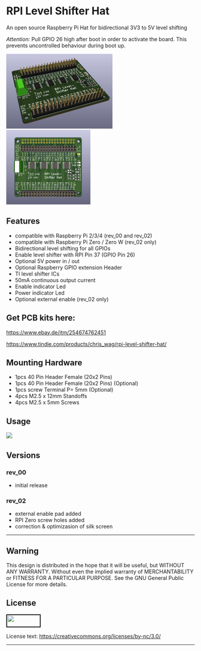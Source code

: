  # RPI Level Shifter Hat
An open source Raspberry Pi Hat for bidirectional 3V3 to 5V level shifting

*Attention:* Pull GPIO 26 high after boot in order to activate the board. This prevents uncontrolled behaviour during boot up.

<a target="_blank"><img src="https://github.com/ChrisWag91/rpi_level_shifter_hat/blob/master/Graphics/Rev_00/F010_rpi_logic_level_shifter_hat_kicad_iso.jpg?raw=true"
height="200" border="0" /></a>
<a target="_blank"><img src="https://github.com/ChrisWag91/rpi_level_shifter_hat/blob/master/Graphics/Rev_00/F010_rpi_logic_level_shifter_hat_kicad_top.jpg?raw=true"
height="200" border="0" /></a> 


## Features
- compatible with Raspberry Pi 2/3/4 (rev_00 and rev_02)
- compatible with Raspberry Pi Zero / Zero W (rev_02 only) 
- Bidirectional level shifting for all GPIOs
- Enable level shifter with RPI Pin 37 (GPIO Pin 26) 
- Optional 5V power in / out
- Optional Raspberry GPIO extension Header
- TI level shifter ICs
- 50mA continuous output current 
- Enable indicator Led
- Power indicator Led
- Optional external enable (rev_02 only)

## Get PCB kits here:
https://www.ebay.de/itm/254674762451

https://www.tindie.com/products/chris_wag/rpi-level-shifter-hat/

## Mounting Hardware
- 1pcs  40 Pin Header Female (20x2 Pins)
- 1pcs  40 Pin Header Female (20x2 Pins) (Optional)
- 1pcs  screw Terminal P= 5mm (Optional)
- 4pcs  M2.5 x 12mm Standoffs
- 4pcs  M2.5 x 5mm Screws

## Usage
<a target="_blank"><img src="https://github.com/ChrisWag91/rpi_level_shifter_hat/blob/master/Graphics/Rev_00/F010_rpi_logic_level_shifter_hat_photo.JPG?raw=true"
height="200" border="0" /></a> 

## Versions
### rev_00
- initial release

### rev_02
- external enable pad added
- RPI Zero screw holes added
- correction & optimizasion of silk screen

*******************************************************************************************************************************

## Warning
This design is distributed in the hope that it will be useful, but WITHOUT ANY WARRANTY. Without even the implied warranty of MERCHANTABILITY or FITNESS FOR A PARTICULAR PURPOSE. See the GNU General Public License for more details.

## License
<a href="https://mirrors.creativecommons.org/presskit/buttons/88x31/png/by-nc.png
" target="_blank"><img src="https://mirrors.creativecommons.org/presskit/buttons/88x31/png/by-nc.png"
width="88" height="31" border="2" /></a>


License text: 
https://creativecommons.org/licenses/by-nc/3.0/

*******************************************************************************************************************************
